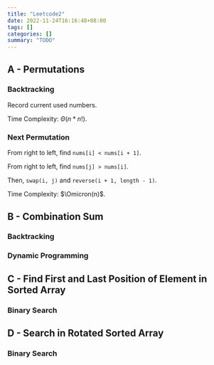 ```yaml
---
title: "Leetcode2"
date: 2022-11-24T16:16:48+08:00
tags: []
categories: []
summary: "TODO"
---
```


## A - Permutations

### Backtracking

Record current used numbers.

Time Complexity: $\Theta(n * n!)$.

### Next Permutation

From right to left, find `nums[i] < nums[i + 1]`.

From right to left, find `nums[j] > nums[i]`.

Then, `swap(i, j)` and `reverse(i + 1, length - 1)`.

Time Complexity: $\Omicron(n)$.

## B - Combination Sum

### Backtracking

### Dynamic Programming

## C - Find First and Last Position of Element in Sorted Array

### Binary Search

## D - Search in Rotated Sorted Array

### Binary Search
